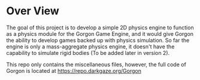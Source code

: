 # Over View

The goal of this project is to develop a simple 2D physics engine to function as a physics module for the Gorgon Game Engine, and it would give Gorgon the ability to develop games backed up with physics simulation.
So far the engine is only a mass-aggregate physics engine, it doesn't have the capability to simulate rigid bodies (To be added later in version 2).

This repo only contains the miscellaneous files, however, the full code of Gorgon is located at
https://repo.darkgaze.org/Gorgon
